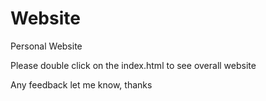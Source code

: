 # Website
Personal Website

Please double click on the index.html to see overall website

Any feedback let me know, thanks

